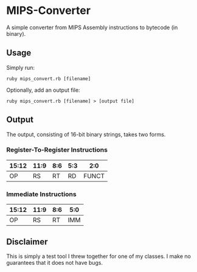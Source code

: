 # MIPS-Converter
A simple converter from MIPS Assembly instructions to bytecode (in binary).

## Usage
Simply run:
```
ruby mips_convert.rb [filename]
```

Optionally, add an output file:
```
ruby mips_convert.rb [filename] > [output file]
```

## Output
The output, consisting of 16-bit binary strings, takes two forms.

### Register-To-Register Instructions
| 15:12 | 11:9 | 8:6 | 5:3 | 2:0 |
|-------|------|-----|-----|-----|
| OP    | RS   |  RT | RD  |FUNCT|

### Immediate Instructions
| 15:12 | 11:9 | 8:6 | 5:0 |
|-------|------|-----|-----|
| OP    | RS   |  RT | IMM |

## Disclaimer
This is simply a test tool I threw together for one of my classes. I make no guarantees that it does not have bugs.
